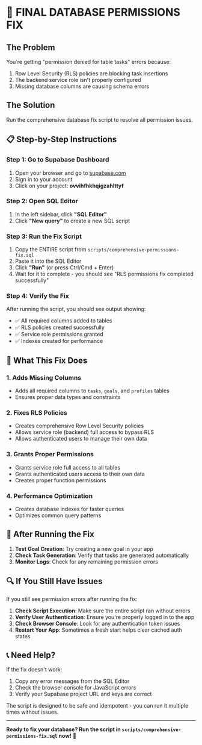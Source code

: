 # 🔧 FINAL DATABASE PERMISSIONS FIX

## The Problem
You're getting "permission denied for table tasks" errors because:
1. Row Level Security (RLS) policies are blocking task insertions
2. The backend service role isn't properly configured
3. Missing database columns are causing schema errors

## The Solution
Run the comprehensive database fix script to resolve all permission issues.

## 📋 Step-by-Step Instructions

### Step 1: Go to Supabase Dashboard
1. Open your browser and go to [supabase.com](https://supabase.com)
2. Sign in to your account
3. Click on your project: **ovvihfhkhqigzahlttyf**

### Step 2: Open SQL Editor
1. In the left sidebar, click **"SQL Editor"**
2. Click **"New query"** to create a new SQL script

### Step 3: Run the Fix Script
1. Copy the ENTIRE script from `scripts/comprehensive-permissions-fix.sql`
2. Paste it into the SQL Editor
3. Click **"Run"** (or press Ctrl/Cmd + Enter)
4. Wait for it to complete - you should see "RLS permissions fix completed successfully"

### Step 4: Verify the Fix
After running the script, you should see output showing:
- ✅ All required columns added to tables
- ✅ RLS policies created successfully  
- ✅ Service role permissions granted
- ✅ Indexes created for performance

## 🎯 What This Fix Does

### 1. Adds Missing Columns
- Adds all required columns to `tasks`, `goals`, and `profiles` tables
- Ensures proper data types and constraints

### 2. Fixes RLS Policies
- Creates comprehensive Row Level Security policies
- Allows service role (backend) full access to bypass RLS
- Allows authenticated users to manage their own data

### 3. Grants Proper Permissions
- Grants service role full access to all tables
- Grants authenticated users access to their own data
- Creates proper function permissions

### 4. Performance Optimization
- Creates database indexes for faster queries
- Optimizes common query patterns

## 🚀 After Running the Fix

1. **Test Goal Creation**: Try creating a new goal in your app
2. **Check Task Generation**: Verify that tasks are generated automatically
3. **Monitor Logs**: Check for any remaining permission errors

## 🔍 If You Still Have Issues

If you still see permission errors after running the fix:

1. **Check Script Execution**: Make sure the entire script ran without errors
2. **Verify User Authentication**: Ensure you're properly logged in to the app
3. **Check Browser Console**: Look for any authentication token issues
4. **Restart Your App**: Sometimes a fresh start helps clear cached auth states

## 📞 Need Help?

If the fix doesn't work:
1. Copy any error messages from the SQL Editor
2. Check the browser console for JavaScript errors
3. Verify your Supabase project URL and keys are correct

The script is designed to be safe and idempotent - you can run it multiple times without issues.

---

**Ready to fix your database? Run the script in `scripts/comprehensive-permissions-fix.sql` now!** 🚀